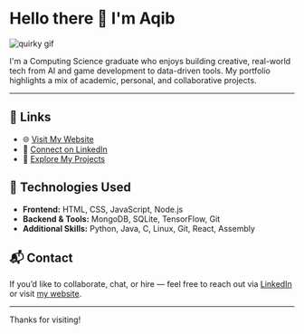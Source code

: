 # Hello there 👋 I'm Aqib

![quirky gif](https://media1.giphy.com/media/v1.Y2lkPTc5MGI3NjExNXUxN3Y5eDQybjBkZ3JscDkzeXJjbTIzcGQ1b3l2ZGUzandqZDA3dCZlcD12MV9pbnRlcm5hbF9naWZfYnlfaWQmY3Q9Zw/Nx0rz3jtxtEre/giphy.gif)

I'm a Computing Science graduate who enjoys building creative, real-world tech from AI and game development to data-driven tools. My portfolio highlights a mix of academic, personal, and collaborative projects.

---

## 🔗 Links

- 🌐 [Visit My Website](https://yourwebsite.com)
- 💼 [Connect on LinkedIn](https://www.linkedin.com/in/aqibamran/)
- 🧠 [Explore My Projects](#projects)

## 🚀 Technologies Used

- **Frontend:** HTML, CSS, JavaScript, Node.js
- **Backend & Tools:** MongoDB, SQLite, TensorFlow, Git
- **Additional Skills:** Python, Java, C, Linux, Git, React, Assembly

## 📬 Contact

If you’d like to collaborate, chat, or hire — feel free to reach out via [LinkedIn](https://www.linkedin.com/in/aqibamran/) or visit [my website](https://yourwebsite.com).

---

Thanks for visiting!
